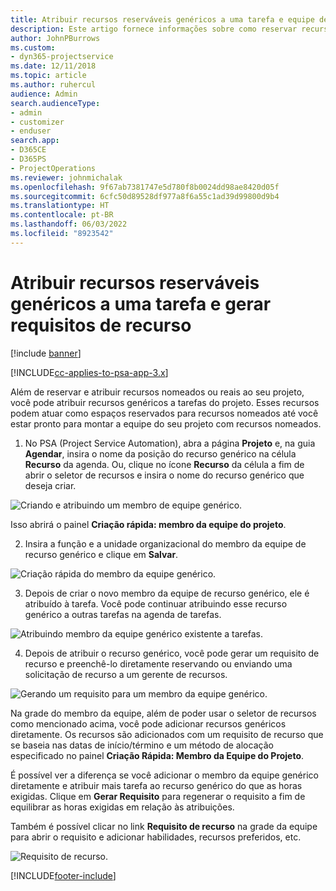 ```yaml
---
title: Atribuir recursos reserváveis genéricos a uma tarefa e equipe de projeto
description: Este artigo fornece informações sobre como reservar recursos genéricos para tarefas e equipes de projeto.
author: JohnPBurrows
ms.custom:
- dyn365-projectservice
ms.date: 12/11/2018
ms.topic: article
ms.author: ruhercul
audience: Admin
search.audienceType:
- admin
- customizer
- enduser
search.app:
- D365CE
- D365PS
- ProjectOperations
ms.reviewer: johnmichalak
ms.openlocfilehash: 9f67ab7381747e5d780f8b0024dd98ae8420d05f
ms.sourcegitcommit: 6cfc50d89528df977a8f6a55c1ad39d99800d9b4
ms.translationtype: HT
ms.contentlocale: pt-BR
ms.lasthandoff: 06/03/2022
ms.locfileid: "8923542"
---
```

# <a name="assign-generic-bookable-resources-to-a-task-and-generate-resource-requirements"></a>Atribuir recursos reserváveis genéricos a uma tarefa e gerar requisitos de recurso 

[!include [banner](../includes/psa-now-project-operations.md)]

[!INCLUDE[cc-applies-to-psa-app-3.x](../includes/cc-applies-to-psa-app-3x.md)]

Além de reservar e atribuir recursos nomeados ou reais ao seu projeto, você pode atribuir recursos genéricos a tarefas do projeto. Esses recursos podem atuar como espaços reservados para recursos nomeados até você estar pronto para montar a equipe do seu projeto com recursos nomeados. 

1. No PSA (Project Service Automation), abra a página **Projeto** e, na guia **Agendar**, insira o nome da posição do recurso genérico na célula **Recurso** da agenda. Ou, clique no ícone **Recurso** da célula a fim de abrir o seletor de recursos e insira o nome do recurso genérico que deseja criar.

![Criando e atribuindo um membro de equipe genérico.](media/RM-how-to-9.png)

Isso abrirá o painel **Criação rápida: membro da equipe do projeto**. 

2. Insira a função e a unidade organizacional do membro da equipe de recurso genérico e clique em **Salvar**.

![Criação rápida do membro da equipe genérico.](media/RM-how-to-10.png)

3. Depois de criar o novo membro da equipe de recurso genérico, ele é atribuído à tarefa. Você pode continuar atribuindo esse recurso genérico a outras tarefas na agenda de tarefas.

![Atribuindo membro da equipe genérico existente a tarefas.](media/RM-how-to-11.png)

4. Depois de atribuir o recurso genérico, você pode gerar um requisito de recurso e preenchê-lo diretamente reservando ou enviando uma solicitação de recurso a um gerente de recursos.

![Gerando um requisito para um membro da equipe genérico.](media/RM-how-to-12.png)

Na grade do membro da equipe, além de poder usar o seletor de recursos como mencionado acima, você pode adicionar recursos genéricos diretamente. Os recursos são adicionados com um requisito de recurso que se baseia nas datas de início/término e um método de alocação especificado no painel **Criação Rápida: Membro da Equipe do Projeto**.

É possível ver a diferença se você adicionar o membro da equipe genérico diretamente e atribuir mais tarefa ao recurso genérico do que as horas exigidas. Clique em **Gerar Requisito** para regenerar o requisito a fim de equilibrar as horas exigidas em relação às atribuições.

Também é possível clicar no link **Requisito de recurso** na grade da equipe para abrir o requisito e adicionar habilidades, recursos preferidos, etc.

![Requisito de recurso.](media/RM-how-to-13.png)



[!INCLUDE[footer-include](../includes/footer-banner.md)]
